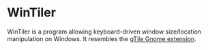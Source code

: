 # WinTiler

WinTiler is a program allowing keyboard-driven window size/location manipulation on Windows. It resembles
the [gTile Gnome extension](https://extensions.gnome.org/extension/28/gtile/).
